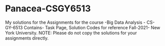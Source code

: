 # Panacea-CSGY6513
My solutions for the Assignments for the course -Big Data Analysis - CS-GY-6513  Contains- Task Page, Solution Codes for reference Fall-2021- New York University.  NOTE: Please do not copy the solutions for your assignments directly.
